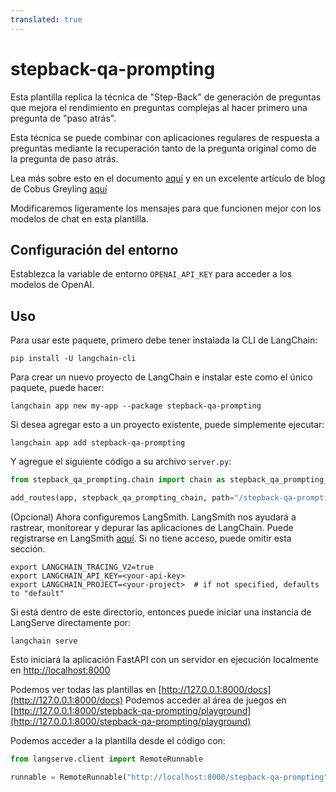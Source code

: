 ```yaml
---
translated: true
---
```


# stepback-qa-prompting

Esta plantilla replica la técnica de "Step-Back" de generación de preguntas que mejora el rendimiento en preguntas complejas al hacer primero una pregunta de "paso atrás".

Esta técnica se puede combinar con aplicaciones regulares de respuesta a preguntas mediante la recuperación tanto de la pregunta original como de la pregunta de paso atrás.

Lea más sobre esto en el documento [aquí](https://arxiv.org/abs/2310.06117) y en un excelente artículo de blog de Cobus Greyling [aquí](https://cobusgreyling.medium.com/a-new-prompt-engineering-technique-has-been-introduced-called-step-back-prompting-b00e8954cacb)

Modificaremos ligeramente los mensajes para que funcionen mejor con los modelos de chat en esta plantilla.

## Configuración del entorno

Establezca la variable de entorno `OPENAI_API_KEY` para acceder a los modelos de OpenAI.

## Uso

Para usar este paquete, primero debe tener instalada la CLI de LangChain:

```shell
pip install -U langchain-cli
```

Para crear un nuevo proyecto de LangChain e instalar este como el único paquete, puede hacer:

```shell
langchain app new my-app --package stepback-qa-prompting
```

Si desea agregar esto a un proyecto existente, puede simplemente ejecutar:

```shell
langchain app add stepback-qa-prompting
```

Y agregue el siguiente código a su archivo `server.py`:

```python
from stepback_qa_prompting.chain import chain as stepback_qa_prompting_chain

add_routes(app, stepback_qa_prompting_chain, path="/stepback-qa-prompting")
```

(Opcional) Ahora configuremos LangSmith.
LangSmith nos ayudará a rastrear, monitorear y depurar las aplicaciones de LangChain.
Puede registrarse en LangSmith [aquí](https://smith.langchain.com/).
Si no tiene acceso, puede omitir esta sección.

```shell
export LANGCHAIN_TRACING_V2=true
export LANGCHAIN_API_KEY=<your-api-key>
export LANGCHAIN_PROJECT=<your-project>  # if not specified, defaults to "default"
```

Si está dentro de este directorio, entonces puede iniciar una instancia de LangServe directamente por:

```shell
langchain serve
```

Esto iniciará la aplicación FastAPI con un servidor en ejecución localmente en
[http://localhost:8000](http://localhost:8000)

Podemos ver todas las plantillas en [http://127.0.0.1:8000/docs](http://127.0.0.1:8000/docs)
Podemos acceder al área de juegos en [http://127.0.0.1:8000/stepback-qa-prompting/playground](http://127.0.0.1:8000/stepback-qa-prompting/playground)

Podemos acceder a la plantilla desde el código con:

```python
from langserve.client import RemoteRunnable

runnable = RemoteRunnable("http://localhost:8000/stepback-qa-prompting")
```
